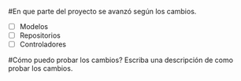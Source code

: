 #En que parte del proyecto se avanzó según los cambios.
-[ ] Modelos
-[ ] Repositorios
-[ ] Controladores

#Cómo puedo probar los cambios?
Escriba una descripción de como probar los cambios.
